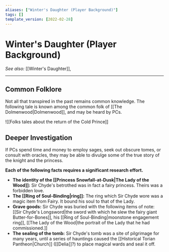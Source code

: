 ```yaml
---
aliases: ["Winter's Daughter (Player Background)"]
tags: []
template_version: [2022-02-28]
---
```

# Winter's Daughter (Player Background)
*See also:* [[Winter's Daughter]], 
___
## Common Folklore
Not all that transpired in the past remains common knowledge. The following tale is known among the common folk of [[The Dolmenwood|Dolmenwood]], and may be heard by PCs.

![[Folks tales about the return of the Cold Prince]]

## Deeper Investigation
If PCs spend time and money to employ sages, seek out obscure tomes, or consult with oracles, they may be able to divulge some of the true story of the knight and the princess.

**Each of the following facts requires a significant research effort.**

- **The identity of the [[Princess Snowfall-at-Dusk|The Lady of the Wood]]:** Sir Chyde's betrothed was in fact a fairy princess. Theirs was a forbidden love.
- **The [[Ring of Soul-Binding|ring]]:** The ring which Sir Chyde wore was a magic item from Fairy. It bound his soul to that of the Lady.
- **Grave goods:** Sir Chyde was buried with the following items of note: [[Sir Chyde's Longsword|the sword with which he slew the fairy giant Butter-for-Bones]], his [[Ring of Soul-Binding|moonstone engagement ring]], [[The Lady of the Wood|the portrait of the Lady that he had commissioned.]]
- **The sealing of the tomb:** Sir Chyde's tomb was a site of pilgrimage for many years, until a series of hauntings caused the [[Historical Torian Pantheon|Church]] ([[Delia]]?) to place magical wards and seal it off.